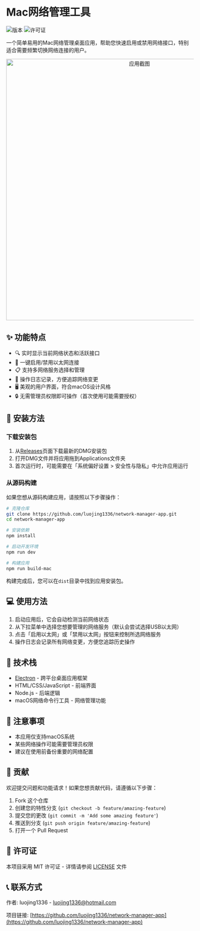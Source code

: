 # Mac网络管理工具

![版本](https://img.shields.io/badge/版本-1.0.0-blue)
![许可证](https://img.shields.io/badge/许可证-MIT-green)

一个简单易用的Mac网络管理桌面应用，帮助您快速启用或禁用网络接口，特别适合需要频繁切换网络连接的用户。

<p align="center">
  <img src="https://via.placeholder.com/700x400?text=Mac网络管理工具截图" alt="应用截图" width="700">
</p>

## ✨ 功能特点

- 🔍 实时显示当前网络状态和活跃接口
- 🔌 一键启用/禁用以太网连接
- 📋 支持多网络服务选择和管理
- 📝 操作日志记录，方便追踪网络变更
- 🖥️ 美观的用户界面，符合macOS设计风格
- 🔒 无需管理员权限即可操作（首次使用可能需要授权）

## 🚀 安装方法

### 下载安装包

1. 从[Releases](https://github.com/luojing1336/network-manager-app/releases)页面下载最新的DMG安装包
2. 打开DMG文件并将应用拖到Applications文件夹
3. 首次运行时，可能需要在「系统偏好设置 > 安全性与隐私」中允许应用运行

### 从源码构建

如果您想从源码构建应用，请按照以下步骤操作：

```bash
# 克隆仓库
git clone https://github.com/luojing1336/network-manager-app.git
cd network-manager-app

# 安装依赖
npm install

# 启动开发环境
npm run dev

# 构建应用
npm run build-mac
```

构建完成后，您可以在`dist`目录中找到应用安装包。

## 💻 使用方法

1. 启动应用后，它会自动检测当前网络状态
2. 从下拉菜单中选择您想要管理的网络服务（默认会尝试选择USB以太网）
3. 点击「启用以太网」或「禁用以太网」按钮来控制所选网络服务
4. 操作日志会记录所有网络变更，方便您追踪历史操作

## 🔧 技术栈

- [Electron](https://www.electronjs.org/) - 跨平台桌面应用框架
- HTML/CSS/JavaScript - 前端界面
- Node.js - 后端逻辑
- macOS网络命令行工具 - 网络管理功能

## 📝 注意事项

- 本应用仅支持macOS系统
- 某些网络操作可能需要管理员权限
- 建议在使用前备份重要的网络配置

## 🤝 贡献

欢迎提交问题和功能请求！如果您想贡献代码，请遵循以下步骤：

1. Fork 这个仓库
2. 创建您的特性分支 (`git checkout -b feature/amazing-feature`)
3. 提交您的更改 (`git commit -m 'Add some amazing feature'`)
4. 推送到分支 (`git push origin feature/amazing-feature`)
5. 打开一个 Pull Request

## 📄 许可证

本项目采用 MIT 许可证 - 详情请参阅 [LICENSE](LICENSE) 文件

## 📞 联系方式

作者: luojing1336 - luojing1336@hotmail.com

项目链接: [https://github.com/luojing1336/network-manager-app](https://github.com/luojing1336/network-manager-app)